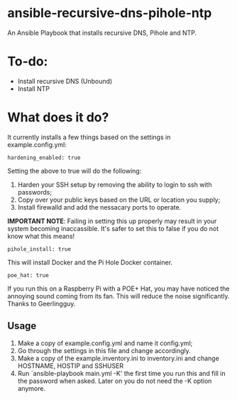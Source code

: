 # ansible-recursive-dns-pihole-ntp
An Ansible Playbook that installs recursive DNS, Pihole and NTP.

# To-do:
- Install recursive DNS (Unbound)
- Install NTP

# What does it do?
It currently installs a few things based on the settings in example.config.yml:

`hardening_enabled: true`

Setting the above to true will do the following:

1. Harden your SSH setup by removing the ability to login to ssh with passwords;
2. Copy over your public keys based on the URL or location you supply;
3. Install firewalld and add the nessacary ports to operate.

**IMPORTANT NOTE**: Failing in setting this up properly may result in your system becoming inaccassible. It's safer to set this to false if you do not know what this means!

`pihole_install: true`

This will install Docker and the Pi Hole Docker container.

`poe_hat: true`

If you run this on a Raspberry Pi with a POE+ Hat, you may have noticed the annoying sound coming from its fan. This will reduce the noise significantly. Thanks to Geerlingguy.


## Usage

1. Make a copy of example.config.yml and name it config.yml;
2. Go through the settings in this file and change accordingly. 
3. Make a copy of the example.inventory.ini to inventory.ini and change HOSTNAME, HOSTIP and SSHUSER
4. Run `ansible-playbook main.yml -K' the first time you run this and fill in the password when asked. Later on you do not need the -K option anymore.